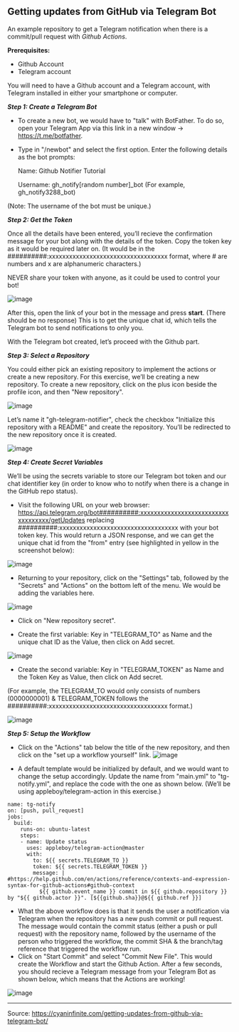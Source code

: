 Getting updates from GitHub via Telegram Bot
----------------------------------------------
An example repository to get a Telegram notification when there is a commit/pull request with *Github Actions*.

**Prerequisites:**
- Github Account
- Telegram account

You will need to have a Github account and a Telegram account, with Telegram installed in either your smartphone or computer.

**_Step 1: Create a Telegram Bot_**

- To create a new bot, we would have to "talk" with BotFather. To do so, open your Telegram App via this link in a new window -> https://t.me/botfather.
- Type in "/newbot" and select the first option. Enter the following details as the bot prompts:

	Name: Github Notifier Tutorial
	
	Username: gh_notify[random number]_bot        (For example, gh_notify3288_bot)

(Note: The username of the bot must be unique.)

**_Step 2: Get the Token_**

Once all the details have been entered, you’ll recieve the confirmation message for your bot along with the details of the token. Copy the token key as it would be required later on. (It would be in the ##########:xxxxxxxxxxxxxxxxxxxxxxxxxxxxxxxxxxx format, where # are numbers and x are alphanumeric characters.)

NEVER share your token with anyone, as it could be used to control your bot!

![image](https://user-images.githubusercontent.com/93770122/171029567-8e7bc150-5ba6-40c6-89b2-fb76a54087ce.png)


After this, open the link of your bot in the message and press **start**. (There should be no response) This is to get the unique chat id, which tells the Telegram bot to send notifications to only you.

With the Telegram bot created, let’s proceed with the Github part.

**_Step 3: Select a Repository_**

You could either pick an existing repository to implement the actions or create a new repository. For this exercise, we’ll be creating a new repository. To create a new repository, click on the plus icon beside the profile icon, and then "New repository".

![image](https://user-images.githubusercontent.com/93770122/171030386-96019f18-ccbc-4fd3-a82a-2d572c1a3fed.png)

Let’s name it "gh-telegram-notifier", check the checkbox "Initialize this repository with a README" and create the repository. You’ll be redirected to the new repository once it is created.

![image](https://user-images.githubusercontent.com/93770122/171030459-b7b06fbd-3c0b-4480-9aea-41d36d1839eb.png)

**_Step 4: Create Secret Variables_**

We’ll be using the secrets variable to store our Telegram bot token and our chat identifier key (in order to know who to notify when there is a change in the GitHub repo status). 

- Visit the following URL on your web browser: https://api.telegram.org/bot##########:xxxxxxxxxxxxxxxxxxxxxxxxxxxxxxxxxxx/getUpdates replacing ##########:xxxxxxxxxxxxxxxxxxxxxxxxxxxxxxxxxxx with your bot token key. This would return a JSON response, and we can get the unique chat id from the "from" entry (see highlighted in yellow in the screenshot below):

![image](https://user-images.githubusercontent.com/93770122/171032960-eb045c84-714a-47bd-a789-c1bab4a0e7f4.png)

- Returning to your repository, click on the "Settings" tab, followed by the "Secrets" and "Actions" on the bottom left of the menu. We would be adding the variables here.

![image](https://user-images.githubusercontent.com/93770122/171033663-988755de-7555-4061-b494-e3780819dd4a.png)

- Click on "New repository secret".

- Create the first variable: Key in "TELEGRAM_TO" as Name and the unique chat ID as the Value, then click on Add secret.

![image](https://user-images.githubusercontent.com/93770122/171034249-65169ee7-13dc-420c-a3e9-88a682d642ef.png)

- Create the second variable: Key in "TELEGRAM_TOKEN" as Name and the Token Key as Value, then click on Add secret.

(For example, the TELEGRAM_TO would only consists of numbers (0000000001) & TELEGRAM_TOKEN follows the ##########:xxxxxxxxxxxxxxxxxxxxxxxxxxxxxxxxxxx format.)

![image](https://user-images.githubusercontent.com/93770122/171034535-09f5445e-91e7-4248-aaa9-24561b97de2d.png)

**_Step 5: Setup the Workflow_**

- Click on the "Actions" tab below the title of the new repository, and then click on the "set up a workflow yourself" link.
![image](https://user-images.githubusercontent.com/93770122/171080042-abb8567c-97e4-4979-95ed-e790422d2508.png)


- A default template would be initialized by default, and we would want to change the setup accordingly. Update the name from "main.yml" to "tg-notify.yml", and replace the code with the one as shown below. (We’ll be using appleboy/telegram-action in this exercise.) 

````
name: tg-notify
on: [push, pull_request]
jobs:
  build:
    runs-on: ubuntu-latest
    steps:
    - name: Update status
      uses: appleboy/telegram-action@master
      with:
        to: ${{ secrets.TELEGRAM_TO }}
        token: ${{ secrets.TELEGRAM_TOKEN }}
        message: |  #https://help.github.com/en/actions/reference/contexts-and-expression-syntax-for-github-actions#github-context
          ${{ github.event_name }} commit in ${{ github.repository }} by "${{ github.actor }}". [${{github.sha}}@${{ github.ref }}]

````

- What the above workflow does is that it sends the user a notification via Telegram when the repository has a new push commit or pull request. The message would contain the commit status (either a push or pull request) with the repository name, followed by the username of the person who triggered the workflow, the commit SHA & the branch/tag reference that triggered the workflow run.
- Click on "Start Commit" and select "Commit New File". This would create the Workflow and start the Github Action. After a few seconds, you should recieve a Telegram message from your Telegram Bot as shown below, which means that the Actions are working!

![image](https://user-images.githubusercontent.com/93770122/171035850-0e679887-2b93-4409-9e63-41d329335902.png)

------------------------------------------------

Source: https://cyaninfinite.com/getting-updates-from-github-via-telegram-bot/
